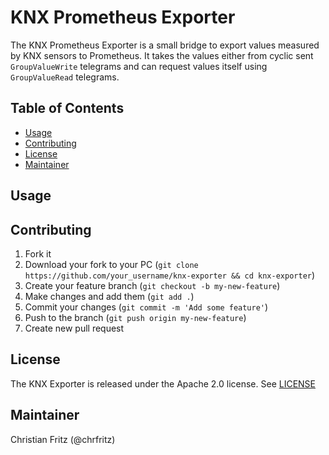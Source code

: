 # KNX Prometheus Exporter

The KNX Prometheus Exporter is a small bridge to export values measured
by KNX sensors to Prometheus. It takes the values either from cyclic
sent `GroupValueWrite` telegrams and can request values itself using
`GroupValueRead` telegrams.

[TOC]: # "## Table of Contents"

## Table of Contents
- [Usage](#usage)
- [Contributing](#contributing)
- [License](#license)
- [Maintainer](#maintainer)


## Usage

## Contributing

1. Fork it
2. Download your fork to your PC (`git clone
   https://github.com/your_username/knx-exporter && cd knx-exporter`)
3. Create your feature branch (`git checkout -b my-new-feature`)
4. Make changes and add them (`git add .`)
5. Commit your changes (`git commit -m 'Add some feature'`)
6. Push to the branch (`git push origin my-new-feature`)
7. Create new pull request

## License

The KNX Exporter is released under the Apache 2.0 license. See
[LICENSE](https://github.com/chr-fritz/knx-exporter/blob/master/LICENSE)

## Maintainer

Christian Fritz (@chrfritz)

